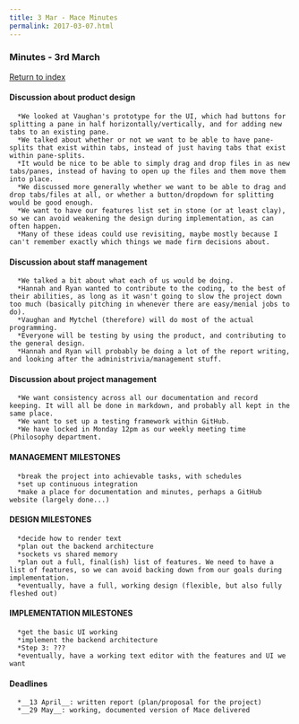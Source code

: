 ```yaml
---
title: 3 Mar - Mace Minutes
permalink: 2017-03-07.html
---
```


### Minutes - 3rd March

[Return to index](../index.md)
    
#### Discussion about product design
      *We looked at Vaughan's prototype for the UI, which had buttons for splitting a pane in half horizontally/vertically, and for adding new tabs to an existing pane.
      *We talked about whether or not we want to be able to have pane-splits that exist within tabs, instead of just having tabs that exist within pane-splits.
      *It would be nice to be able to simply drag and drop files in as new tabs/panes, instead of having to open up the files and them move them into place.
      *We discussed more generally whether we want to be able to drag and drop tabs/files at all, or whether a button/dropdown for splitting would be good enough.
      *We want to have our features list set in stone (or at least clay), so we can avoid weakening the design during implementation, as can often happen.
      *Many of these ideas could use revisiting, maybe mostly because I can't remember exactly which things we made firm decisions about.

#### Discussion about staff management
      *We talked a bit about what each of us would be doing.
      *Hannah and Ryan wanted to contribute to the coding, to the best of their abilities, as long as it wasn't going to slow the project down too much (basically pitching in whenever there are easy/menial jobs to do).
      *Vaughan and Mytchel (therefore) will do most of the actual programming.
      *Everyone will be testing by using the product, and contributing to the general design.
      *Hannah and Ryan will probably be doing a lot of the report writing, and looking after the administrivia/management stuff.

#### Discussion about project management
      *We want consistency across all our documentation and record keeping. It will all be done in markdown, and probably all kept in the same place.
      *We want to set up a testing framework within GitHub.
      *We have locked in Monday 12pm as our weekly meeting time (Philosophy department.

#### MANAGEMENT MILESTONES
      *break the project into achievable tasks, with schedules
      *set up continuous integration
      *make a place for documentation and minutes, perhaps a GitHub website (largely done...)

#### DESIGN MILESTONES
      *decide how to render text
      *plan out the backend architecture
      *sockets vs shared memory
      *plan out a full, final(ish) list of features. We need to have a list of features, so we can avoid backing down from our goals during implementation.
      *eventually, have a full, working design (flexible, but also fully fleshed out)

#### IMPLEMENTATION MILESTONES
      *get the basic UI working
      *implement the backend architecture
      *Step 3: ???
      *eventually, have a working text editor with the features and UI we want

#### __Deadlines__
      *__13 April__: written report (plan/proposal for the project)
      *__29 May__: working, documented version of Mace delivered
